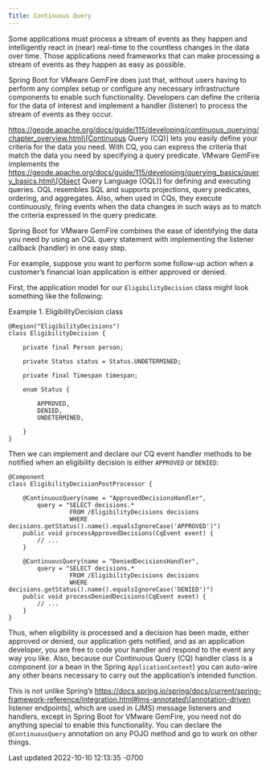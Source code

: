 ```yaml
---
Title: Continuous Query
---
```



<!-- 
 Copyright (c) VMware, Inc. 2022. All rights reserved.
 Licensed to the Apache Software Foundation (ASF) under one or more contributor license
 agreements. See the NOTICE file distributed with this work for additional information regarding
 copyright ownership. The ASF licenses this file to You under the Apache License, Version 2.0 (the
 "License"); you may not use this file except in compliance with the License. You may obtain a
 copy of the License at
 
 http://www.apache.org/licenses/LICENSE-2.0
 
 Unless required by applicable law or agreed to in writing, software distributed under the License
 is distributed on an "AS IS" BASIS, WITHOUT WARRANTIES OR CONDITIONS OF ANY KIND, either express
 or implied. See the License for the specific language governing permissions and limitations under
 the License.
-->


Some applications must process a stream of events as they happen and
intelligently react in (near) real-time to the countless changes in the
data over time. Those applications need frameworks that can make
processing a stream of events as they happen as easy as possible.





Spring Boot for VMware GemFire does just that, without users
having to perform any complex setup or configure any necessary
infrastructure components to enable such functionality. Developers can
define the criteria for the data of interest and implement a handler
(listener) to process the stream of events as they occur.





https://geode.apache.org/docs/guide/115/developing/continuous_querying/chapter_overview.html\[Continuous
Query (CQ)\] lets you easily define your criteria for the data you need.
With CQ, you can express the criteria that match the data you need by
specifying a query predicate. VMware GemFire implements the
https://geode.apache.org/docs/guide/115/developing/querying_basics/query_basics.html\[Object
Query Language (OQL)\] for defining and executing queries. OQL resembles
SQL and supports projections, query predicates, ordering, and
aggregates. Also, when used in CQs, they execute continuously, firing
events when the data changes in such ways as to match the criteria
expressed in the query predicate.





Spring Boot for VMware GemFire combines the ease of identifying
the data you need by using an OQL query statement with implementing the
listener callback (handler) in one easy step.





For example, suppose you want to perform some follow-up action when a
customer’s financial loan application is either approved or denied.





First, the application model for our `EligibilityDecision` class might
look something like the following:







Example 1. EligibilityDecision class









``` highlight
@Region("EligibilityDecisions")
class EligibilityDecision {

    private final Person person;

    private Status status = Status.UNDETERMINED;

    private final Timespan timespan;

    enum Status {

        APPROVED,
        DENIED,
        UNDETERMINED,

    }
}
```











Then we can implement and declare our CQ event handler methods to be
notified when an eligibility decision is either `APPROVED` or `DENIED`:











``` highlight
@Component
class EligibilityDecisionPostProcessor {

    @ContinuousQuery(name = "ApprovedDecisionsHandler",
        query = "SELECT decisions.*
                 FROM /EligibilityDecisions decisions
                 WHERE decisions.getStatus().name().equalsIgnoreCase('APPROVED')")
    public void processApprovedDecisions(CqEvent event) {
        // ...
    }

    @ContinuousQuery(name = "DeniedDecisionsHandler",
        query = "SELECT decisions.*
                 FROM /EligibilityDecisions decisions
                 WHERE decisions.getStatus().name().equalsIgnoreCase('DENIED')")
    public void processDeniedDecisions(CqEvent event) {
        // ...
    }
}
```











Thus, when eligibility is processed and a decision has been made, either
approved or denied, our application gets notified, and as an application
developer, you are free to code your handler and respond to the event
any way you like. Also, because our Continuous Query (CQ) handler class
is a component (or a bean in the Spring `ApplicationContext`) you can
auto-wire any other beans necessary to carry out the application’s
intended function.





This is not unlike Spring’s
https://docs.spring.io/spring/docs/current/spring-framework-reference/integration.html#jms-annotated\[annotation-driven
listener endpoints\], which are used in (JMS) message listeners and
handlers, except in Spring Boot for VMware GemFire, you need not
do anything special to enable this functionality. You can declare the
`@ContinuousQuery` annotation on any POJO method and go to work on other
things.









<div id="footer">

<div id="footer-text">

Last updated 2022-10-10 12:13:35 -0700




